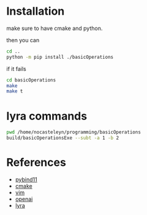 # Installation
make sure to have cmake and python.

then you can 
```bash
cd ..
python -m pip install ./basicOperations
```

if it fails
```bash
cd basicOperations
make 
make t
```
# lyra commands

```bash
pwd /home/nocasteleyn/programming/basicOperations
build/basicOperationsExe --subt -a 1 -b 2
```
# References

- [pybind11](https://github.com/pybind/pybind11)
- [cmake](https://cmake.org/cmake/help/latest/guide/tutorial/A%20Basic%20Starting%20Point.html)
- [vim](https://doc.ubuntu-fr.org/vim)
- [openai](https://chat.openai.com/)
- [lyra](https://github.com/bfgroup/Lyra)
